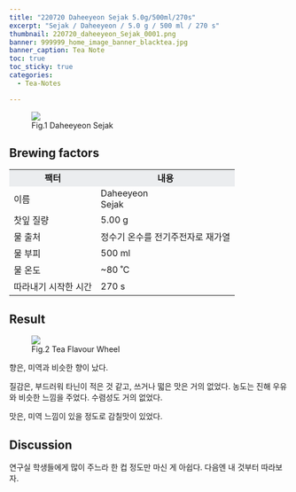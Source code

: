 ```yaml
---
title: "220720 Daheeyeon Sejak 5.0g/500ml/270s"
excerpt: "Sejak / Daheeyeon / 5.0 g / 500 ml / 270 s"
thumbnail: 220720_daheeyeon_Sejak_0001.png
banner: 999999_home_image_banner_blacktea.jpg
banner_caption: Tea Note
toc: true
toc_sticky: true
categories:
  - Tea-Notes

---
```


<figure class="align-center">
  <a href="{{ site.url }}{{ site.baseurl }}/assets/images/220708_daheeyeon_Sejak_0000.png">
  <img src="{{ site.url }}{{ site.baseurl }}/assets/images/220708_daheeyeon_Sejak_0000.png">
  </a>
  <figcaption>
  Fig.1 Daheeyeon Sejak
  </figcaption>
</figure>

## Brewing factors

<div align="center">
  <table align = "center" >
      <tr bgcolor="#ebedef" align ="center">
      <td><b>팩터</b></td>
      <td><b>내용</b></td>
      </tr>
      <tr>
      <td>이름</td>
      <td>Daheeyeon<br>Sejak</td>
      </tr>
      <tr>
      <td>찻잎 질량</td>
      <td>5.00 g</td>
      </tr>
      <tr>
    <td>물 출처</td>
      <td>정수기 온수를 전기주전자로 재가열</td>
      </tr>
      <tr>
    <td>물 부피</td>
      <td>500 ml</td>
      </tr>
      <tr>
    <td>물 온도</td>
      <td>~80 ˚C</td>
      </tr>
      <tr>
    <td>따라내기 시작한 시간</td>
      <td>270 s</td>
      </tr>
  </table>
</div>

## Result

<figure style="width: 450px" class="align-center">
  <a href="{{ site.url }}{{ site.baseurl }}/assets/images/200417_TeaFlavourWheel_eng.png">
  <img src="{{ site.url }}{{ site.baseurl }}/assets/images/200417_TeaFlavourWheel_eng.png">
  </a>
  <figcaption>
  Fig.2 Tea Flavour Wheel
  </figcaption>
</figure>

향은, 미역과 비슷한 향이 났다.

질감은, 부드러워 타닌이 적은 것 같고, 쓰거나 떫은 맛은 거의 없었다. 농도는 진해 우유와 비슷한 느낌을 주었다. 수렴성도 거의 없었다.

맛은, 미역 느낌이 있을 정도로 감칠맛이 있었다.

## Discussion

연구실 학생들에게 많이 주느라 한 컵 정도만 마신 게 아쉽다. 다음엔 내 것부터 따라보자.
